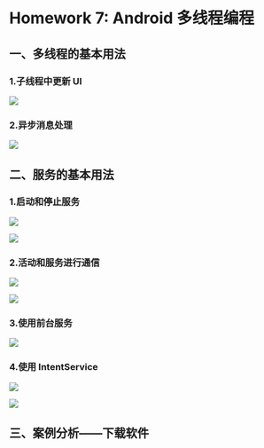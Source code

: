 # Homework 7: Android 多线程编程

## 一、多线程的基本用法

### 1.子线程中更新 UI 

![](https://github.com/cwj609690575/2018118112_Android/blob/homework/Homework%207/PrintScreen/%E5%9C%A8%E5%AD%90%E7%BA%BF%E7%A8%8B%E4%B8%AD%E6%9B%B4%E6%96%B0UI.JPG)



### 2.异步消息处理

![](https://github.com/cwj609690575/2018118112_Android/blob/homework/Homework%207/PrintScreen/%E5%BC%82%E6%AD%A5%E6%B6%88%E6%81%AF%E5%A4%84%E7%90%86.JPG)



## 二、服务的基本用法

### 1.启动和停止服务

![](https://github.com/cwj609690575/2018118112_Android/blob/homework/Homework%207/PrintScreen/%E5%90%AF%E5%8A%A8%E5%92%8C%E5%81%9C%E6%AD%A2%E6%9C%8D%E5%8A%A1(%E8%BF%90%E8%A1%8C%E7%95%8C%E9%9D%A2).JPG)

![](https://github.com/cwj609690575/2018118112_Android/blob/homework/Homework%207/PrintScreen/%E6%B4%BB%E5%8A%A8%E5%92%8C%E6%9C%8D%E5%8A%A1%E8%BF%9B%E8%A1%8C%E9%80%9A%E4%BF%A1(%E8%BF%90%E8%A1%8C%E7%BB%93%E6%9E%9C).JPG)



### 2.活动和服务进行通信

![](https://github.com/cwj609690575/2018118112_Android/blob/homework/Homework%207/PrintScreen/%E6%B4%BB%E5%8A%A8%E5%92%8C%E6%9C%8D%E5%8A%A1%E8%BF%9B%E8%A1%8C%E9%80%9A%E4%BF%A1(%E8%BF%90%E8%A1%8C%E7%95%8C%E9%9D%A2).JPG)

![](https://github.com/cwj609690575/2018118112_Android/blob/homework/Homework%207/PrintScreen/%E6%B4%BB%E5%8A%A8%E5%92%8C%E6%9C%8D%E5%8A%A1%E8%BF%9B%E8%A1%8C%E9%80%9A%E4%BF%A1(%E8%BF%90%E8%A1%8C%E7%BB%93%E6%9E%9C).JPG)



### 3.使用前台服务

![](https://github.com/cwj609690575/2018118112_Android/blob/homework/Homework%207/PrintScreen/%E5%89%8D%E5%8F%B0%E6%9C%8D%E5%8A%A1.JPG)



### 4.使用 IntentService

![](https://github.com/cwj609690575/2018118112_Android/blob/homework/Homework%207/PrintScreen/%E4%BD%BF%E7%94%A8IntentService(%E8%BF%90%E8%A1%8C%E7%95%8C%E9%9D%A2).JPG)

![](https://github.com/cwj609690575/2018118112_Android/blob/homework/Homework%207/PrintScreen/%E4%BD%BF%E7%94%A8IntentService(%E8%BF%90%E8%A1%8C%E7%BB%93%E6%9E%9C).JPG)



## 三、案例分析——下载软件

